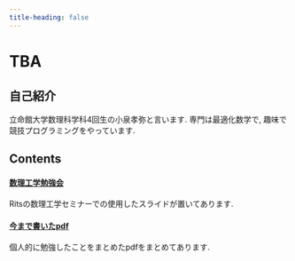 ```yaml
---
title-heading: false
---
```


# TBA
<!-- [sample pdf](pdf/sample_diagram.pdf) -->

## 自己紹介
立命館大学数理科学科4回生の小泉孝弥と言います.
専門は最適化数学で, 趣味で競技プログラミングをやっています. 

## Contents

#### <a href="/Applied_Mathematics/AMP_list">数理工学勉強会</a>
Ritsの数理工学セミナーでの使用したスライドが置いてあります.

#### <a href="/pdfs/published_pdf_lists">今まで書いたpdf</a>
個人的に勉強したことをまとめたpdfをまとめてあります. 
